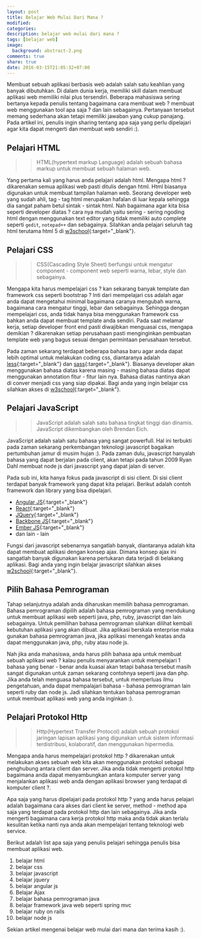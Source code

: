 ```yaml
---
layout: post
title: Belajar Web Mulai Dari Mana ?
modified:
categories: 
description: belajar web mulai dari mana ?
tags: [belajar web]
image:
  background: abstract-2.png
comments: true
share: true
date: 2016-03-15T21:05:32+07:00
---
```


Membuat sebuah aplikasi berbasis web adalah salah satu keahlian yang banyak dibutuhkan. Di dalam dunia kerja, memiliki skill dalam membuat aplikasi web memiliki nilai plus tersendiri. Beberapa mahasiswa sering bertanya kepada penulis tentang bagaimana cara membuat web ? membuat web menggunakan tool apa saja ? dan lain sebagainya. Pertanyaan tersebut memang sederhana akan tetapi memiliki jawaban yang cukup panajang. Pada artikel ini, penulis ingin sharing tentang apa saja yang perlu dipelajari agar kita dapat mengerti dan membuat web sendiri :).

## Pelajari HTML

>>HTML(hypertext markup Language) adalah sebuah bahasa markup untuk membuat sebuah halaman web.

Yang pertama kali yang harus anda pelajari adalah html. Mengapa html ? dikarenakan semua aplikasi web pasti ditulis dengan html. Html biasanya digunakan untuk membuat tampilan halaman web. Seorang developer web yang sudah ahli, tag - tag html merupakan hafalan di luar kepala sehingga dia sangat paham betul sintak - sintak html. Nah bagaimana agar kita bisa seperti developer diatas ? cara nya mudah yaitu sering - sering ngoding html dengan menggunakan text editor yang tidak memiliki auto complete seperti `gedit`, `notepad++` dan sebagainya. Silahkan anda pelajari seluruh tag html terutama html 5 di [w3school](http://adf.ly/1lPMAl){:target="_blank"}.

## Pelajari CSS

>>CSS(Cascading Style Sheet) berfungsi untuk mengatur component - component web seperti warna, lebar, style dan sebagainya.

Mengapa kita harus mempelajari css ? kan sekarang banyak template dan framework css seperti bootstrap ? Inti dari mempelajari css adalah agar anda dapat mengetahui minimal bagaimana caranya mengubah warna, bagaimana cara mengatur tinggi, lebar dan sebagainya. Sehingga dengan mempelajari css, anda tidak hanya bisa menggunakan framework css bahkan anda dapat membuat template anda sendiri. Pada saat melamar kerja, setiap developer front end pasti diwajibkan menguasai css, mengapa demikian ? dikarenakan setiap perusahaan pasti menginginkan pembuatan template web yang bagus sesuai dengan permintaan perusahaan tersebut.

Pada zaman sekarang terdapat beberapa bahasa baru agar anda dapat lebih optimal untuk melakukan coding css, diantaranya adalah [less](http://adf.ly/1lPMA3){:target="_blank"} dan [sass](http://adf.ly/1lPM9o){:target="_blank"}. Biasanya developer akan menggunakan bahasa diatas karena masing - masing bahasa diatas dapat menggunakan annotation fitur - fitur lain nya. Bahasa diatas nantinya akan di conver menjadi css yang siap dipakai. Bagi anda yang ingin belajar css silahkan akses di [w3school](http://adf.ly/1lPM9M){:target="_blank"}.

## Pelajari JavaScript

>>JavaScript adalah salah satu bahasa tingkat tinggi dan dinamis. JavaScript dikembangkan oleh Brendan Eich.

JavaScript adalah salah satu bahasa yang sangat powerfull. Hal ini terbukti pada zaman sekarang perkembangan teknologi javascript bagaikan pertumbuhan jamur di musim hujan :). Pada zaman dulu, javascript hanyalah bahasa yang dapat berjalan pada client, akan tetapi pada tahun 2009 Ryan Dahl membuat node js dari javascript yang dapat jalan di server.

Pada sub ini, kita hanya fokus pada javascript di sisi client. Di sisi client terdapat banyak framework yang dapat kita pelajari. Berikut adalah contoh framework dan library yang bisa dipelajari.

* [Angular JS](http://adf.ly/1lPM8i){:target="_blank"}
* [React](http://adf.ly/1lPM8D){:target="_blank"}
* [JQuery](http://adf.ly/1lPJ7N){:target="_blank"}
* [Backbone JS](http://adf.ly/1lPM5V){:target="_blank"}
* [Ember JS](http://adf.ly/1lPM57){:target="_blank"}
* dan lain - lain

Fungsi dari javascript sebenarnya sangatlah banyak, diantaranya adalah kita dapat membuat aplikasi dengan konsep ajax. Dimana konsep ajax ini sangatlah banyak digunakan karena pertukaran data terjadi di belakang aplikasi. Bagi anda yang ingin belajar javascript silahkan akses [w2school](http://adf.ly/1lPM4o){:target="_blank"}.

## Pilih Bahasa Pemrograman

Tahap selanjutnya adalah anda diharuskan memilih bahasa pemrograman. Bahasa pemrograman dipilih adalah bahasa pemrograman yang mendukung untuk membuat aplikasi web seperti java, php, ruby, javascript dan lain sebagainya. Untuk pemilihan bahasa pemrograman silahkan dilihat kembali kebutuhan aplikasi yang akan dibuat. Jika aplikasi berskala enterprise maka gunakan bahasa pemrograman java, jika aplikasi menengah keatas anda dapat menggunakan java, php, ruby atau node js.

Nah jika anda mahasiswa, anda harus pilih bahasa apa untuk membuat sebuah aplikasi web ? kalau penulis menyarankan untuk mempelajari 1 bahasa yang benar - benar anda kuasai akan tetapi bahasa tersebut masih sangat digunakan untuk zaman sekarang contohnya seperti java dan php. Jika anda telah menguasa bahasa tersebut, untuk memperluas ilmu pengetahuan, anda dapat mempalajari bahasa - bahasa pemrograman lain seperti ruby dan node js. Jadi silahkan tentukan bahasa pemrograman untuk membuat aplikasi web yang anda inginkan :).

## Pelajari Protokol Http

>>Http(Hypertext Transfer Protocol) adalah sebuah protokol jaringan lapisan aplikasi yang digunakan untuk sistem informasi terdistribusi, kolaboratif, dan menggunakan hipermedia.

Mengapa anda harus mempelajari protokol http ? dikarenakan untuk melakukan akses sebuah web kita akan menggunakan protokol sebagai penghubung antara client dan server. Jika anda tidak mengerti protokol http bagaimana anda dapat menyambungkan antara komputer server yang menjalankan aplikasi web anda dengan aplikasi browser yang terdapat di komputer client ?.

Apa saja yang harus dipelajari pada protokol http ? yang anda harus pelajari adalah bagaimana cara akses dari client ke server, method - method apa saja yang terdapat pada protokol http dan lain sebagainya. Jika anda mengerti bagaimana cara kerja protokol http maka anda tidak akan terlalu kesulitan ketika nanti nya anda akan mempelajari tentang teknologi web service.

Berikut adalah list apa saja yang penulis pelajari sehingga penulis bisa membuat aplikasi web.

1. belajar html
2. belajar css
3. belajar javascript
4. belajar jquery
5. belajar angular js
6. Belajar Ajax
7. belajar bahasa pemrograman java
8. belajar framework java web seperti spring mvc
9. belajar ruby on rails
10. belajar node js

Sekian artikel mengenai belajar web mulai dari mana dan terima kasih :).